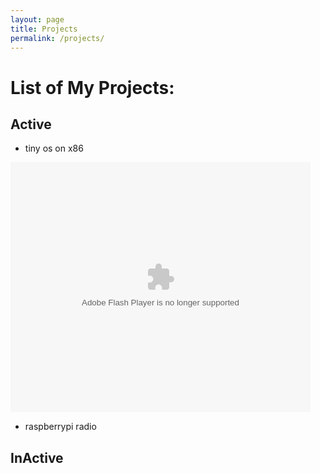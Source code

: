 ```yaml
---
layout: page
title: Projects
permalink: /projects/
---
```


# List of My Projects:


## Active

* tiny os on x86

<!--
<iframe width="360" height="215" src="http://player.youku.com/embed/XMzAwNzU4NDg4OA==' frameborder="0" allowfullscreen></iframe> -->

<embed src='http://player.youku.com/player.php/sid/XMzAwNzU4NDg4OA==/v.swf' allowFullScreen='true' quality='high' width='480' height='400' align='middle' allowScriptAccess='always' type='application/x-shockwave-flash'>

* raspberrypi radio

## InActive
